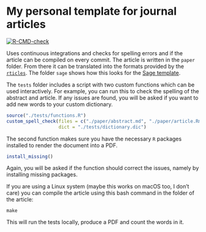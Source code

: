 
<!-- README.md is generated from README.Rmd. Please edit that file -->

# My personal template for journal articles

<!-- badges: start -->

[![R-CMD-check](https://github.com/JBGruber/paper_protest_troublemakers/workflows/R-CMD-check/badge.svg)](https://github.com/JBGruber/paper_protest_troublemakers/actions)
<!-- badges: end -->

Uses continuous integrations and checks for spelling errors and if the
article can be compiled on every commit. The article is written in the
`paper` folder. From there it can be translated into the formats
provided by the [`rticles`](https://github.com/rstudio/rticles). The
folder `sage` shows how this looks for the [Sage
template](https://uk.sagepub.com/en-gb/eur/manuscript-submission-guidelines).

The `tests` folder includes a script with two custom functions which can
be used interactively. For example, you can run this to check the
spelling of the abstract and article. If any issues are found, you will
be asked if you want to add new words to your custom dictionary.

``` r
source("./tests/functions.R")
custom_spell_check(files = c("./paper/abstract.md", "./paper/article.Rmd"), 
                   dict = "./tests/dictionary.dic")
```

The second function makes sure you have the necessary `R` packages
installed to render the document into a PDF.

``` r
install_missing()
```

Again, you will be asked if the function should correct the issues,
namely by installing missing packages.

If you are using a Linux system (maybe this works on macOS too, I don’t
care) you can compile the article using this bash command in the folder
of the article:

    make

This will run the tests locally, produce a PDF and count the words in
it.
